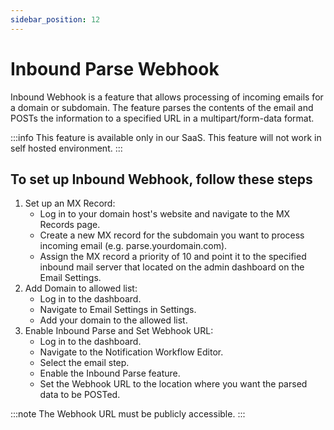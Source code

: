 ```yaml
---
sidebar_position: 12
---
```


# Inbound Parse Webhook

Inbound Webhook is a feature that allows processing of incoming emails for a domain or subdomain.
The feature parses the contents of the email and POSTs the information to a specified URL in a
multipart/form-data format.

:::info
This feature is available only in our SaaS. This feature will not work in self hosted environment.
:::

## To set up Inbound Webhook, follow these steps

1. Set up an MX Record:
   - Log in to your domain host's website and navigate to the MX Records page.
   - Create a new MX record for the subdomain you want to process incoming email (e.g. parse.yourdomain.com).
   - Assign the MX record a priority of 10 and point it to the specified inbound mail server that located on the admin dashboard on the Email Settings.
2. Add Domain to allowed list:
   - Log in to the dashboard.
   - Navigate to Email Settings in Settings.
   - Add your domain to the allowed list.
3. Enable Inbound Parse and Set Webhook URL:
   - Log in to the dashboard.
   - Navigate to the Notification Workflow Editor.
   - Select the email step.
   - Enable the Inbound Parse feature.
   - Set the Webhook URL to the location where you want the parsed data to be POSTed.

:::note
The Webhook URL must be publicly accessible.
:::
